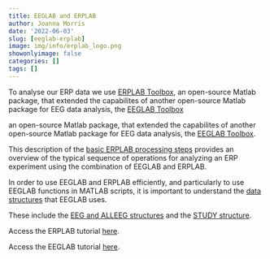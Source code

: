 ```yaml
---
title: EEGLAB and ERPLAB
author: Joanna Morris
date: '2022-06-03'
slug: [eeglab-erplab]
image: img/info/erplab_logo.png
showonlyimage: false
categories: []
tags: []
---
```


To analyse  our ERP data we use [ERPLAB Toolbox](https://erpinfo.org/erplab), an open-source Matlab package, that extended the capabilites of another open-source Matlab package for EEG data analysis, the [EEGLAB Toolbox](https://sccn.ucsd.edu/eeglab/index.php)

<!--more-->

an open-source Matlab package, that extended the capabilites of another open-source Matlab package for EEG data analysis, the [EEGLAB Toolbox](https://sccn.ucsd.edu/eeglab/index.php). 

This description of the [basic ERPLAB processing steps](https://github.com/lucklab/erplab/wiki/Basic-ERPLAB-Processing-Steps) provides an overview of the typical sequence of operations for analyzing an ERP experiment using the combination of EEGLAB and ERPLAB. 

In order to use EEGLAB and ERPLAB efficiently, and particularly to use EEGLAB functions in MATLAB scripts, it is important to understand the [data structures](https://eeglab.org/tutorials/ConceptsGuide/Data_Structures.html) that EEGLAB uses.

These include the [EEG and ALLEEG structures](https://eeglab.org/tutorials/ConceptsGuide/Data_Structures.html#eeg-and-alleeg) and the [STUDY structure](https://eeglab.org/tutorials/ConceptsGuide/Data_Structures.html#the-study-structure).

Access the ERPLAB tutorial [here](https://github.com/lucklab/erplab/wiki/Getting-Started:-Tutorial).

Access the EEGLAB tutorial [here](https://eeglab.org/tutorials/).

